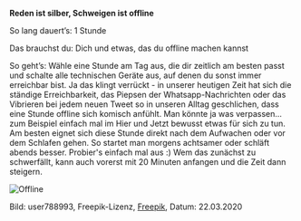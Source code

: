 **Reden ist silber, Schweigen ist offline**

So lang dauert’s: 1 Stunde

Das brauchst du: Dich und etwas, das du offline machen kannst

So geht’s: Wähle eine Stunde am Tag aus, die dir zeitlich am besten passt und schalte alle technischen Geräte aus, auf denen du sonst immer erreichbar bist. Ja das klingt verrückt - in unserer heutigen Zeit hat sich die ständige Erreichbarkeit, das Piepsen der Whatsapp-Nachrichten oder das Vibrieren bei jedem neuen Tweet so in unseren Alltag geschlichen, dass eine Stunde offline sich komisch anfühlt. Man könnte ja was verpassen... zum Beispiel einfach mal im Hier und Jetzt bewusst etwas für sich zu tun. Am besten eignet sich diese Stunde direkt nach dem Aufwachen oder vor dem Schlafen gehen. So startet man morgens achtsamer oder schläft abends besser. Probier's einfach mal aus :) Wem das zunächst zu schwerfällt, kann auch vorerst mit 20 Minuten anfangen und die Zeit dann steigern. 

![Offline](https://image.freepik.com/vektoren-kostenlos/digitales-inbound-marketing_68196-269.jpg)

Bild: user788993, Freepik-Lizenz, [Freepik](https://de.freepik.com/vektoren-premium/digitales-inbound-marketing_3437444.htm#page=1&query=offline&position=3), Datum: 22.03.2020
